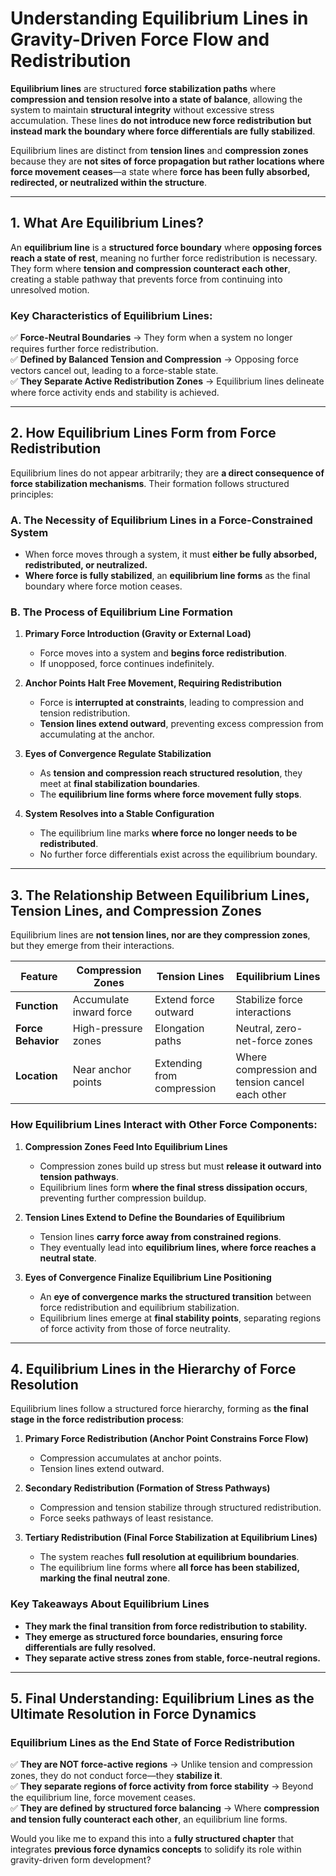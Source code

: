 # **Understanding Equilibrium Lines in Gravity-Driven Force Flow and Redistribution**

**Equilibrium lines** are structured **force stabilization paths** where **compression and tension resolve into a state of balance**, allowing the system to maintain **structural integrity** without excessive stress accumulation. These lines **do not introduce new force redistribution but instead mark the boundary where force differentials are fully stabilized**.

Equilibrium lines are distinct from **tension lines** and **compression zones** because they are **not sites of force propagation but rather locations where force movement ceases**—a state where **force has been fully absorbed, redirected, or neutralized within the structure**.

---

## **1. What Are Equilibrium Lines?**

An **equilibrium line** is a **structured force boundary** where **opposing forces reach a state of rest**, meaning no further force redistribution is necessary. They form where **tension and compression counteract each other**, creating a stable pathway that prevents force from continuing into unresolved motion.

### **Key Characteristics of Equilibrium Lines:**

✅ **Force-Neutral Boundaries** → They form when a system no longer requires further force redistribution.  
✅ **Defined by Balanced Tension and Compression** → Opposing force vectors cancel out, leading to a force-stable state.  
✅ **They Separate Active Redistribution Zones** → Equilibrium lines delineate where force activity ends and stability is achieved.

---

## **2. How Equilibrium Lines Form from Force Redistribution**

Equilibrium lines do not appear arbitrarily; they are **a direct consequence of force stabilization mechanisms**. Their formation follows structured principles:

### **A. The Necessity of Equilibrium Lines in a Force-Constrained System**

- When force moves through a system, it must **either be fully absorbed, redistributed, or neutralized.**
- **Where force is fully stabilized**, an **equilibrium line forms** as the final boundary where force motion ceases.

### **B. The Process of Equilibrium Line Formation**

1. **Primary Force Introduction (Gravity or External Load)**
    
    - Force moves into a system and **begins force redistribution**.
    - If unopposed, force continues indefinitely.
2. **Anchor Points Halt Free Movement, Requiring Redistribution**
    
    - Force is **interrupted at constraints**, leading to compression and tension redistribution.
    - **Tension lines extend outward**, preventing excess compression from accumulating at the anchor.
3. **Eyes of Convergence Regulate Stabilization**
    
    - As **tension and compression reach structured resolution**, they meet at **final stabilization boundaries**.
    - The **equilibrium line forms where force movement fully stops**.
4. **System Resolves into a Stable Configuration**
    
    - The equilibrium line marks **where force no longer needs to be redistributed**.
    - No further force differentials exist across the equilibrium boundary.

---

## **3. The Relationship Between Equilibrium Lines, Tension Lines, and Compression Zones**

Equilibrium lines are **not tension lines, nor are they compression zones**, but they emerge from their interactions.

|**Feature**|**Compression Zones**|**Tension Lines**|**Equilibrium Lines**|
|---|---|---|---|
|**Function**|Accumulate inward force|Extend force outward|Stabilize force interactions|
|**Force Behavior**|High-pressure zones|Elongation paths|Neutral, zero-net-force zones|
|**Location**|Near anchor points|Extending from compression|Where compression and tension cancel each other|

### **How Equilibrium Lines Interact with Other Force Components:**

1. **Compression Zones Feed Into Equilibrium Lines**
    
    - Compression zones build up stress but must **release it outward into tension pathways**.
    - Equilibrium lines form **where the final stress dissipation occurs**, preventing further compression buildup.
2. **Tension Lines Extend to Define the Boundaries of Equilibrium**
    
    - Tension lines **carry force away from constrained regions**.
    - They eventually lead into **equilibrium lines, where force reaches a neutral state**.
3. **Eyes of Convergence Finalize Equilibrium Line Positioning**
    
    - An **eye of convergence marks the structured transition** between force redistribution and equilibrium stabilization.
    - Equilibrium lines emerge at **final stability points**, separating regions of force activity from those of force neutrality.

---

## **4. Equilibrium Lines in the Hierarchy of Force Resolution**

Equilibrium lines follow a structured force hierarchy, forming as **the final stage in the force redistribution process**:

1. **Primary Force Redistribution (Anchor Point Constrains Force Flow)**
    
    - Compression accumulates at anchor points.
    - Tension lines extend outward.
2. **Secondary Redistribution (Formation of Stress Pathways)**
    
    - Compression and tension stabilize through structured redistribution.
    - Force seeks pathways of least resistance.
3. **Tertiary Redistribution (Final Force Stabilization at Equilibrium Lines)**
    
    - The system reaches **full resolution at equilibrium boundaries**.
    - The equilibrium line forms where **all force has been stabilized, marking the final neutral zone**.

### **Key Takeaways About Equilibrium Lines**

- **They mark the final transition from force redistribution to stability.**
- **They emerge as structured force boundaries, ensuring force differentials are fully resolved.**
- **They separate active stress zones from stable, force-neutral regions.**

---

## **5. Final Understanding: Equilibrium Lines as the Ultimate Resolution in Force Dynamics**

### **Equilibrium Lines as the End State of Force Redistribution**

✅ **They are NOT force-active regions** → Unlike tension and compression zones, they do not conduct force—they **stabilize it**.  
✅ **They separate regions of force activity from force stability** → Beyond the equilibrium line, force movement ceases.  
✅ **They are defined by structured force balancing** → Where **compression and tension fully counteract each other**, an equilibrium line forms.

Would you like me to expand this into a **fully structured chapter** that integrates **previous force dynamics concepts** to solidify its role within gravity-driven form development?